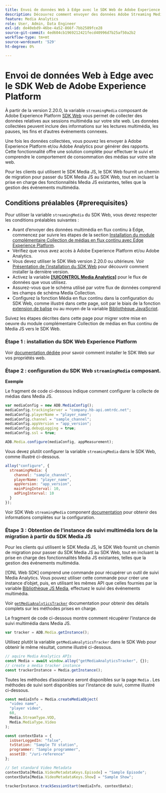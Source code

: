 ```yaml
---
title: Envoi de données Web à Edge avec le SDK Web de Adobe Experience Platform
description: Découvrez comment envoyer des données Adobe Streaming Media à Experience Platform Edge avec le SDK Web Adobe Experience Platform.
feature: Media Analytics
role: User, Admin, Data Engineer
exl-id: de40ebd9-46be-4a52-866f-7bb2589fce28
source-git-commit: 4ed604cb1969212421fecd40996d7b25af50a2b2
workflow-type: tm+mt
source-wordcount: '529'
ht-degree: 0%

---
```


# Envoi de données Web à Edge avec le SDK Web de Adobe Experience Platform

À partir de la version 2.20.0, la variable `streamingMedia` composant de Adobe Experience Platform [SDK Web](https://experienceleague.adobe.com/en/docs/experience-platform/web-sdk/home) vous permet de collecter des données relatives aux sessions multimédia sur votre site web. Les données collectées peuvent inclure des informations sur les lectures multimédia, les pauses, les fins et d’autres événements connexes.

Une fois les données collectées, vous pouvez les envoyer à Adobe Experience Platform et/ou Adobe Analytics pour générer des rapports. Cette fonctionnalité offre une solution complète pour effectuer le suivi et comprendre le comportement de consommation des médias sur votre site web.

Pour les clients qui utilisent le SDK Media JS, le SDK Web fournit un chemin de migration pour passer du SDK Media JS au SDK Web, tout en incluant la prise en charge des fonctionnalités Media JS existantes, telles que la gestion des événements multimédia.

## Conditions préalables {#prerequisites}

Pour utiliser la variable `streamingMedia` du SDK Web, vous devez respecter les conditions préalables suivantes :

* Avant d’envoyer des données multimédia en flux continu à Edge, commencez par suivre les étapes de la section [Installation du module complémentaire Collection de médias en flux continu avec Edge Experience Platform](/help/implementation/edge/implementation-edge.md).
* Vérifiez que vous avez accès à Adobe Experience Platform et/ou Adobe Analytics.
* Vous devez utiliser le SDK Web version 2.20.0 ou ultérieure. Voir [Présentation de l’installation du SDK Web](https://experienceleague.adobe.com/en/docs/experience-platform/web-sdk/install/overview) pour découvrir comment installer la dernière version.
* Activez la variable **[[!UICONTROL Media Analytics]](https://experienceleague.adobe.com/en/docs/experience-platform/datastreams/configure)** pour le flux de données que vous utilisez.
* Assurez-vous que le schéma utilisé par votre flux de données comprend les champs de schéma Media Collection.
* Configurez la fonction Média en flux continu dans la configuration du SDK Web, comme illustré dans cette page, soit par le biais de la fonction [extension de balise](#tag-extension) ou au moyen de la variable [Bibliothèque JavaScript](#library).

Suivez les étapes décrites dans cette page pour migrer votre mise en oeuvre du module complémentaire Collection de médias en flux continu de Media JS vers le SDK Web.

### Étape 1 : installation du SDK Web Experience Platform

Voir [documentation dédiée](https://experienceleague.adobe.com/en/docs/experience-platform/web-sdk/install/overview) pour savoir comment installer le SDK Web sur vos propriétés web.

### Étape 2 : configuration du SDK Web `streamingMedia` composant.

**Exemple**

Le fragment de code ci-dessous indique comment configurer la collecte de médias dans Media JS.

```javascript
var mediaConfig = new ADB.MediaConfig();
mediaConfig.trackingServer = "company.hb-api.omtrdc.net";
mediaConfig.playerName = "player_name";
mediaConfig.channel = "sample_channel";
mediaConfig.appVersion = "app_version";
mediaConfig.debugLogging = true;
mediaConfig.ssl = true;

ADB.Media.configure(mediaConfig, appMeasurement);
```

Vous devez plutôt configurer la variable `streamingMedia` dans le SDK Web, comme illustré ci-dessous.

```js
alloy("configure", {
  streamingMedia: {
    channel: "sample_channel",
    playerName: "player_name",
    appVersion: "app_version",
    mainPingInterval: 10,
    adPingInterval: 10
  }
});
```

Voir SDK Web `streamingMedia` component [documentation](https://experienceleague.adobe.com/en/docs/experience-platform/web-sdk/commands/configure/streamingmedia) pour obtenir des informations complètes sur la configuration.

### Étape 3 : Obtention de l’instance de suivi multimédia lors de la migration à partir du SDK Media JS

Pour les clients qui utilisent le SDK Media JS, le SDK Web fournit un chemin de migration pour passer du SDK Media JS au SDK Web, tout en incluant la prise en charge des fonctionnalités Media JS existantes, telles que la gestion des événements multimédia.

[!DNL Web SDK] comprend une commande pour récupérer un outil de suivi Media Analytics. Vous pouvez utiliser cette commande pour créer une instance d’objet, puis, en utilisant les mêmes API que celles fournies par la variable [Bibliothèque JS Media](https://adobe-marketing-cloud.github.io/media-sdks/reference/javascript_3x/APIReference.html), effectuez le suivi des événements multimédia.

Voir [`getMediaAnalyticsTracker`](https://experienceleague.adobe.com/en/docs/experience-platform/web-sdk/commands/getmediaanalyticstracker) documentation pour obtenir des détails complets sur les méthodes prises en charge.

Le fragment de code ci-dessous montre comment récupérer l’instance de suivi multimédia dans Media JS.

```javascript
var tracker = ADB.Media.getInstance();
```

Utilisez plutôt la variable `getMediaAnalyticsTracker` dans le SDK Web pour obtenir le même résultat, comme illustré ci-dessous.

```js
// aquire Media Analytics APIs
const Media = await window.alloy("getMediaAnalyticsTracker", {});
// create a media tracker instance
const trackerInstance = Media.getInstance();
```

Toutes les méthodes d’assistance seront disponibles sur la page `Media` . Les méthodes de suivi sont disponibles sur l’instance de suivi, comme illustré ci-dessous.

```js
const mediaInfo = Media.createMediaObject(
  "video name",
  "player video",
  60,
  Media.StreamType.VOD,
  Media.MediaType.Video
);

const contextData = {
  isUserLoggedIn: "false",
  tvStation: "Sample TV station",
  programmer: "Sample programmer",
  assetID: "/uri-reference"
};

// Set standard Video Metadata
contextData[Media.VideoMetadataKeys.Episode] = "Sample Episode";
contextData[Media.VideoMetadataKeys.Show] = "Sample Show";

trackerInstance.trackSessionStart(mediaInfo, contextData);
```

